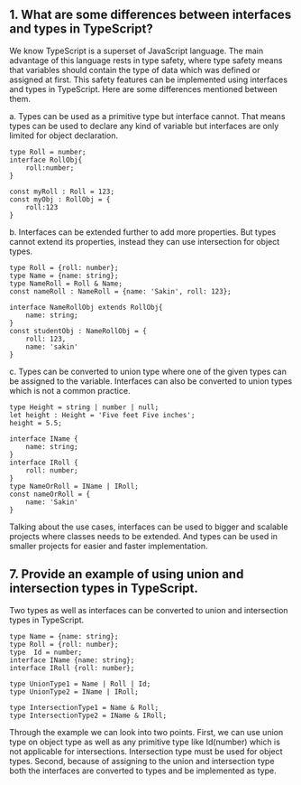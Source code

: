 
## 1. What are some differences between interfaces and types in TypeScript?

We know TypeScript is a superset of JavaScript language. The main advantage of this language rests in type safety, where type safety means that variables should contain the type of data which was defined or assigned at first. This safety features can be implemented using interfaces and types in TypeScript. Here are some differences mentioned between them.

a. Types can be used as a primitive type but interface cannot. That means types can be used to declare any kind of variable but interfaces are only limited for object declaration.

```
type Roll = number;
interface RollObj{
	roll:number;
}

const myRoll : Roll = 123;
const myObj : RollObj = {
	roll:123
} 
```

b. Interfaces can be extended further to add more properties. But types cannot extend its properties, instead they can use intersection for object types.

```
type Roll = {roll: number};
type Name = {name: string};
type NameRoll = Roll & Name;
const nameRoll : NameRoll = {name: 'Sakin', roll: 123};

interface NameRollObj extends RollObj{
	name: string;
}
const studentObj : NameRollObj = {
	roll: 123,
	name: 'sakin'
}
```

c. Types can be converted to union type where one of the given types can be assigned to the variable. Interfaces can also be converted to union types which is not a common practice.

```
type Height = string | number | null;
let height : Height = 'Five feet Five inches';
height = 5.5;

interface IName {
	name: string;
}
interface IRoll {
	roll: number;
}
type NameOrRoll = IName | IRoll;
const nameOrRoll = {
	name: 'Sakin'
}
```

Talking about the use cases, interfaces can be used to bigger and scalable projects where classes needs to be extended. And types can be used in smaller projects for easier and faster implementation.


## 7. Provide an example of using **union** and **intersection** types in TypeScript.

Two types as well as interfaces can be converted to union and intersection types in TypeScript.

```
type Name = {name: string};
type Roll = {roll: number};
type  Id = number;
interface IName {name: string};
interface IRoll {roll: number};

type UnionType1 = Name | Roll | Id;
type UnionType2 = IName | IRoll;

type IntersectionType1 = Name & Roll;
type IntersectionType2 = IName & IRoll;
```

Through the example we can look into two points. First, we can use union type on object type as well as any primitive type like Id(number) which is not applicable for intersections. Intersection type must be used for object types. Second, because of assigning to the union and intersection type both the interfaces are converted to types and be implemented as type.
